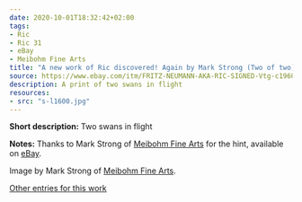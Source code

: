 ```yaml
---
date: 2020-10-01T18:32:42+02:00
tags:
- Ric
- Ric 31
- eBay
- Meibohm Fine Arts
title: "A new work of Ric discovered! Again by Mark Strong (Two of two)"
source: https://www.ebay.com/itm/FRITZ-NEUMANN-AKA-RIC-SIGNED-Vtg-c1960s-Etching-Water-Birds-TWO-FLYING-SWANS-/143761721771?hash=item2178ddc9ab
description: A print of two swans in flight
resources:
- src: "s-l1600.jpg"
---
```


**Short description:** Two swans in flight

**Notes:** Thanks to Mark Strong of [Meibohm Fine Arts](http://meibohmfinearts.com/) for the hint, available on [eBay](https://www.ebay.com/itm/FRITZ-NEUMANN-AKA-RIC-SIGNED-Vtg-c1960s-Etching-Water-Birds-TWO-FLYING-SWANS-/143761721771?hash=item2178ddc9ab).

Image by Mark Strong of [Meibohm Fine Arts](http://meibohmfinearts.com/).

[Other entries for this work](/tags/Ric-31)
